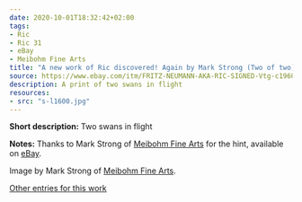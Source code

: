 ```yaml
---
date: 2020-10-01T18:32:42+02:00
tags:
- Ric
- Ric 31
- eBay
- Meibohm Fine Arts
title: "A new work of Ric discovered! Again by Mark Strong (Two of two)"
source: https://www.ebay.com/itm/FRITZ-NEUMANN-AKA-RIC-SIGNED-Vtg-c1960s-Etching-Water-Birds-TWO-FLYING-SWANS-/143761721771?hash=item2178ddc9ab
description: A print of two swans in flight
resources:
- src: "s-l1600.jpg"
---
```


**Short description:** Two swans in flight

**Notes:** Thanks to Mark Strong of [Meibohm Fine Arts](http://meibohmfinearts.com/) for the hint, available on [eBay](https://www.ebay.com/itm/FRITZ-NEUMANN-AKA-RIC-SIGNED-Vtg-c1960s-Etching-Water-Birds-TWO-FLYING-SWANS-/143761721771?hash=item2178ddc9ab).

Image by Mark Strong of [Meibohm Fine Arts](http://meibohmfinearts.com/).

[Other entries for this work](/tags/Ric-31)
